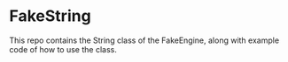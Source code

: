 # FakeString
This repo contains the String class of the FakeEngine, along with example code of how to use the class.
